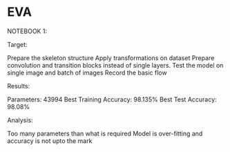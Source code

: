 # EVA

NOTEBOOK 1:

Target:

Prepare the skeleton structure
Apply transformations on dataset
Prepare convolution and transition blocks instead of single layers.
Test the model on single image and batch of images
Record the basic flow

Results:

Parameters: 43994
Best Training Accuracy: 98.135%
Best Test Accuracy: 98.08%

Analysis:

Too many parameters than what is required
Model is over-fitting and accuracy is not upto the mark

